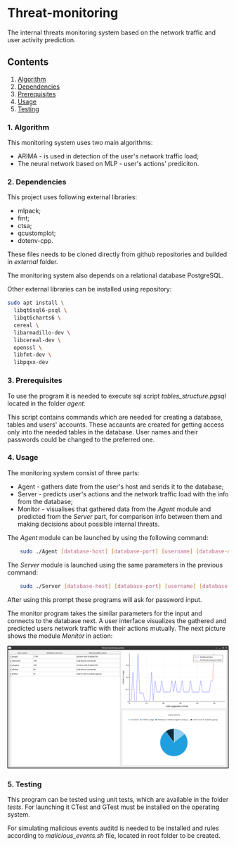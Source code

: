 # Threat-monitoring

The internal threats monitoring system based on the network traffic and user activity prediction.

## Contents

1. [Algorithm](#1-algorithm)
2. [Dependencies](#2-dependencies)
3. [Prerequisites](#3-prerequisites)
4. [Usage](#4-usage)
5. [Testing](#5-testing)

### 1. Algorithm

This monitoring system uses two main algorithms:

- ARIMA - is used in detection of the user's network traffic load;
- The neural network based on MLP - user's actions' prediciton.

### 2. Dependencies

This project uses following external libraries:

- mlpack;
- fmt;
- ctsa;
- qcustomplot;
- dotenv-cpp.

These files needs to be cloned directly from github repositories and builded in *external* folder.

The monitoring system also depends on a relational database PostgreSQL.

Other external libraries can be installed using repository:

```sh
sudo apt install \
  libqt6sql6-psql \
  libqt6charts6 \
  cereal \
  libarmadillo-dev \
  libcereal-dev \
  openssl \
  libfmt-dev \
  libpqxx-dev
```

### 3. Prerequisites

To use the program it is needed to execute sql script *tables_structure.pgsql* located in the folder *agent*.

This script contains commands which are needed for creating a database, tables and users' accounts. These accaunts are created for getting access only into the needed tables in the database. User names and their passwords could be changed to the preferred one.

### 4. Usage

The monitoring system consist of three parts:

- Agent - gathers date from the user's host and sends it to the database;
- Server - predicts user's actions and the network traffic load with the info from the database;
- Monitor - visualises that gathered data from the *Agent* module and predicted from the *Server* part, for comparison info between them and making decisions about possible internal threats.

The *Agent* module can be launched by using the following command:

```sh
    sudo ./Agent [database-host] [database-port] [username] [database-name] [interface]
```

The *Server* module is launched using the same parameters in the previous command:

```sh
    sudo ./Server [database-host] [database-port] [username] [database-name] [interface]
```

After using this prompt these programs will ask for password input.

The monitor program takes the similar parameters for the input and connects to the database next.
A user interface visualizes the gathered and predicted users network traffic with their actions mutually. The next picture shows the module *Monitor* in action:

![image](preview.png)

### 5. Testing

This program can be tested using unit tests, which are available in the folder *tests*. For launching it CTest and GTest must be installed on the operating system.

For simulating malicious events auditd is needed to be installed and rules according to *malicious_events.sh* file, located in root folder to be created.
